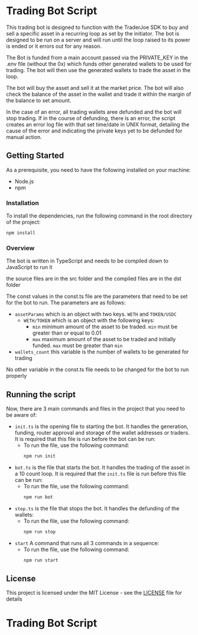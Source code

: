 # Trading Bot Script

This trading bot is designed to function with the TraderJoe SDK to buy and sell a specific asset in a recurring loop as set by the initiator. The bot is designed to be run on a server and will run until the loop raised to its power is ended or it errors out for any reason.


The Bot is funded from a main account passed via the PRIVATE_KEY in the .env file (without the 0x) which funds other generated wallets to be used for trading. The bot will then use the generated wallets to trade the asset in the loop.


The bot will buy the asset and sell it at the market price. The bot will also check the balance of the asset in the wallet and trade it within the margin of the balance to set amount.


In the case of an error, all trading wallets aree defunded and the bot will stop trading. If in the course of defunding, there is an error, the script creates an error log file with that set time/date in UNIX format, detailing the cause of the error and indicating the private keys yet to be defunded for manual action.

## Getting Started
As a prerequisite, you need to have the following installed on your machine:
- Node.js
- npm


### Installation
To install the dependencies, run the following command in the root directory of the project:
```bash
npm install
```

### Overview
The bot is written in TypeScript and needs to be compiled down to JavaScript to run it


the source files are in the src folder and the compiled files are in the dst folder


The const values in the const.ts file are the parameters that need to be set for the bot to run. The parameters are as follows:

- `assetParams` which is an object with two keys. `WETH` and `TOKEN/USDC`
    - `WETH/TOKEN` which is an object with the following keys:
        - `min` minimum amount of the asset to be traded. `min` must be greater than or equal to 0.01
        - `max` maximum amount of the asset to be traded and initially funded. `max` must be greater than `min`
- `wallets_count` this variable is the number of wallets to be generated for trading


No other variable in the const.ts file needs to be changed for the bot to run properly

## Running the script
Now, there are 3 main commands and files in the project that you need to be aware of:
- `init.ts` is the opening file to starting the bot. It handles the generation, funding, router approval and storage of the wallet addresses or traders. It is required that this file is run before the bot can be run:
  - To run the file, use the following command:
    ```bash
    npm run init
    ```
- `bot.ts` is the file that starts the bot. It handles the trading of the asset in a 10 count loop. It is required that the `init.ts` file is run before this file can be run:
  - To run the file, use the following command:
    ```bash
    npm run bot
    ```
- `stop.ts` is the file that stops the bot. It handles the defunding of the wallets:
  - To run the file, use the following command:
    ```bash
    npm run stop
    ```
- `start` A command that runs all 3 commands in a sequence:
  - To run the file, use the following command:
    ```bash
    npm run start
    ```

## License
This project is licensed under the MIT License - see the [LICENSE](LICENSE) file for details


# Trading Bot Script
